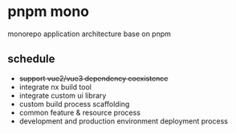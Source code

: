 # pnpm mono

monorepo application architecture base on pnpm

## schedule

* ~~support vue2/vue3 dependency coexistence~~
* integrate nx build tool 
* integrate custom ui library
* custom build process scaffolding
* common feature & resource process
* development and production environment deployment process
